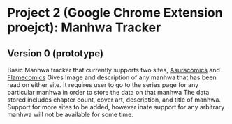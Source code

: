 # Project 2 (Google Chrome Extension proejct): Manhwa Tracker
## Version 0 (prototype)

Basic Manhwa tracker that currently supports two sites, [Asuracomics][def] and [Flamecomics][def2]
Gives Image and description of any manhwa that has been read on either site. It requires
user to go to the series page for any particular manhwa in order to store the data on that manhwa
The data stored includes chapter count, cover art, description, and title of manhwa. 
Support for more sites to be added, however inate support for any arbitrary manhwa will not be
available for some time.


[def]: https://asuracomic.net/
[def2]: https://flamecomics.me/